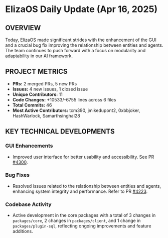 # ElizaOS Daily Update (Apr 16, 2025)

## OVERVIEW 
Today, ElizaOS made significant strides with the enhancement of the GUI and a crucial bug fix improving the relationship between entities and agents. The team continues to push forward with a focus on modularity and adaptability in our AI framework.

## PROJECT METRICS
- **PRs:** 2 merged PRs, 5 new PRs
- **Issues:** 4 new issues, 1 closed issue
- **Unique Contributors:** 11
- **Code Changes:** +10533/-6755 lines across 6 files
- **Total Commits:** 46
- **Most Active Contributors:** tcm390, jmikedupont2, 0xbbjoker, HashWarlock, Samarthsinghal28

## KEY TECHNICAL DEVELOPMENTS

### GUI Enhancements
- Improved user interface for better usability and accessibility. See PR [#4300](https://github.com/elizaos/eliza/pull/4300).

### Bug Fixes
- Resolved issues related to the relationship between entities and agents, enhancing system integrity and performance. Refer to PR [#4223](https://github.com/elizaos/eliza/pull/4223).

### Codebase Activity
- Active development in the core packages with a total of 3 changes in `packages/core`, 2 changes in `packages/client`, and 1 change in `packages/plugin-sql`, reflecting ongoing improvements and feature additions.